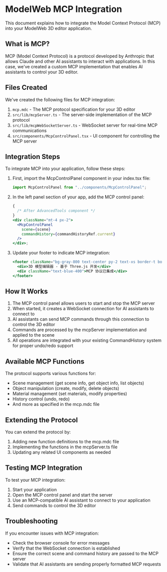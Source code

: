 # ModelWeb MCP Integration

This document explains how to integrate the Model Context Protocol (MCP) into your ModelWeb 3D editor application.

## What is MCP?

MCP (Model Context Protocol) is a protocol developed by Anthropic that allows Claude and other AI assistants to interact with applications. In this case, we've created a custom MCP implementation that enables AI assistants to control your 3D editor.

## Files Created

We've created the following files for MCP integration:

1. `mcp.mdc` - The MCP protocol specification for your 3D editor
2. `src/lib/mcpServer.ts` - The server-side implementation of the MCP protocol
3. `src/lib/mcpWebSocketServer.ts` - WebSocket server for real-time MCP communications
4. `src/components/McpControlPanel.tsx` - UI component for controlling the MCP server

## Integration Steps

To integrate MCP into your application, follow these steps:

1. First, import the McpControlPanel component in your index.tsx file:

   ```jsx
   import McpControlPanel from "../components/McpControlPanel";
   ```

2. In the left panel section of your app, add the MCP control panel:

   ```jsx
   {
     /* After AdvancedTools component */
   }
   <div className="mt-4 px-2">
     <McpControlPanel
       scene={scene}
       commandHistory={commandHistoryRef.current}
     />
   </div>;
   ```

3. Update your footer to indicate MCP integration:
   ```jsx
   <footer className="bg-gray-800 text-center py-2 text-xs border-t border-gray-700 flex justify-between items-center px-4">
     <div>3D 模型编辑器 - 基于 Three.js 开发</div>
     <div className="text-blue-400">MCP 协议已集成</div>
   </footer>
   ```

## How It Works

1. The MCP control panel allows users to start and stop the MCP server
2. When started, it creates a WebSocket connection for AI assistants to connect to
3. AI assistants can send MCP commands through this connection to control the 3D editor
4. Commands are processed by the mcpServer implementation and applied to the scene
5. All operations are integrated with your existing CommandHistory system for proper undo/redo support

## Available MCP Functions

The protocol supports various functions for:

- Scene management (get scene info, get object info, list objects)
- Object manipulation (create, modify, delete objects)
- Material management (set materials, modify properties)
- History control (undo, redo)
- And more as specified in the mcp.mdc file

## Extending the Protocol

You can extend the protocol by:

1. Adding new function definitions to the mcp.mdc file
2. Implementing the functions in the mcpServer.ts file
3. Updating any related UI components as needed

## Testing MCP Integration

To test your MCP integration:

1. Start your application
2. Open the MCP control panel and start the server
3. Use an MCP-compatible AI assistant to connect to your application
4. Send commands to control the 3D editor

## Troubleshooting

If you encounter issues with MCP integration:

- Check the browser console for error messages
- Verify that the WebSocket connection is established
- Ensure the correct scene and command history are passed to the MCP server
- Validate that AI assistants are sending properly formatted MCP requests
